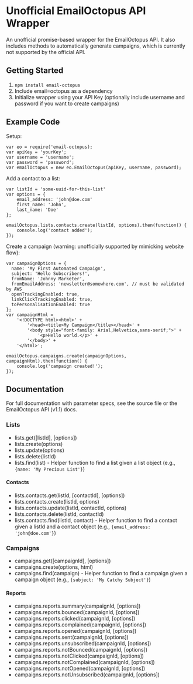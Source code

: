 # Unofficial EmailOctopus API Wrapper

An unofficial promise-based wrapper for the EmailOctopus API. 
It also includes methods to automatically generate campaigns, which is currently not supported by the official API.

## Getting Started

1. `npm install email-octopus`
2. Include email=octopus as a dependency
3. Initialize wrapper using your API Key (optionally include username and password if you want to create campaigns)

## Example Code

Setup:

    var eo = require('email-octopus);
    var apiKey = 'yourKey';
    var username = 'username';
    var password = 'password';
    var emailOctopus = new eo.EmailOctopus(apiKey, username, password);
    
Add a contact to a list:

    var listId = 'some-uuid-for-this-list'
    var options = {
        email_address: 'john@doe.com'
        first_name: 'John',
        last_name: 'Doe'
    };
    
    emailOctopus.lists.contacts.create(listId, options).then(function() {
        console.log('contact added');
    });
    
Create a campaign (warning: unofficially supported by mimicking website flow):
    
    var campaignOptions = {
      name: 'My First Automated Campaign',
      subject: 'Hello Subscribers!',
      fromName: 'Johnny Marketer',
      fromEmailAddress: 'newsletter@somewhere.com', // must be validated by AWS
      openTrackingEnabled: true,
      linkClickTrackingEnabled: true,
      toPersonalisationEnabled: true
    };
    var campaignHtml = 
        '<!DOCTYPE html><html>' + 
            '<head><title>My Campaign</title></head>' +
            '<body style="font-family: Arial,Helvetica,sans-serif;">' + 
                '<p>Hello world.</p>' +
            '</body>' + 
        '</html>';
    
    emailOctopus.campaigns.create(campaignOptions, campaignHtml).then(function() {
        console.log('campaign created!');
    });
    
## Documentation

For full documentation with parameter specs, see the source file or the EmailOctopus API (v1.1) docs.

### Lists

* lists.get([listId], [options])
* lists.create(options)
* lists.update(options)
* lists.delete(listId)
* lists.find(list) - Helper function to find a list given a list object (e.g., `{name: 'My Precious List'}`)

#### Contacts

* lists.contacts.get(listId, [contactId], [options])
* lists.contacts.create(listId, options)
* lists.contacts.update(listId, contactId, options)
* lists.contacts.delete(listId, contactId)
* lists.contacts.find(listId, contact) - Helper function to find a contact given a listId and a contact object (e.g., `{email_address: 'john@doe.com'}`)

### Campaigns

* campaigns.get([campaignId], [options])
* campaigns.create(options, html)
* campaigns.find(campaign) - Helper function to find a campaign given a campaign object (e.g., `{subject: 'My Catchy Subject'}`)

#### Reports

* campaigns.reports.summary(campaignId, [options])
* campaigns.reports.bounced(campaignId, [options])
* campaigns.reports.clicked(campaignId, [options])
* campaigns.reports.complained(campaignId, [options])
* campaigns.reports.opened(campaignId, [options])
* campaigns.reports.sent(campaignId, [options])
* campaigns.reports.unsubscribed(campaignId, [options])
* campaigns.reports.notBounced(campaignId, [options])
* campaigns.reports.notClicked(campaignId, [options])
* campaigns.reports.notComplained(campaignId, [options])
* campaigns.reports.notOpened(campaignId, [options])
* campaigns.reports.notUnsubscribed(campaignId, [options])


